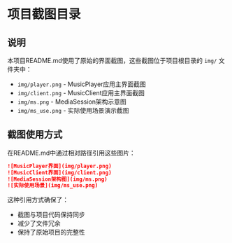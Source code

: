 # 项目截图目录

## 说明

本项目README.md使用了原始的界面截图，这些截图位于项目根目录的 `img/` 文件夹中：

- `img/player.png` - MusicPlayer应用主界面截图
- `img/client.png` - MusicClient应用主界面截图
- `img/ms.png` - MediaSession架构示意图
- `img/ms_use.png` - 实际使用场景演示截图

## 截图使用方式

在README.md中通过相对路径引用这些图片：
```markdown
![MusicPlayer界面](img/player.png)
![MusicClient界面](img/client.png)
![MediaSession架构图](img/ms.png)
![实际使用场景](img/ms_use.png)
```

这种引用方式确保了：
- 截图与项目代码保持同步
- 减少了文件冗余
- 保持了原始项目的完整性